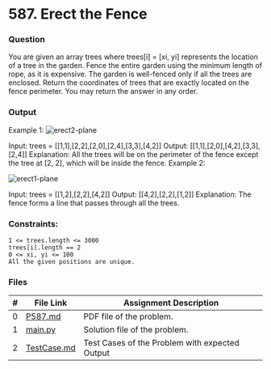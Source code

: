 # 587. Erect the Fence
### Question
You are given an array trees where trees[i] = [xi, yi] represents the location of a tree in the garden.
Fence the entire garden using the minimum length of rope, as it is expensive. The garden is well-fenced only if all the trees are enclosed.
Return the coordinates of trees that are exactly located on the fence perimeter. You may return the answer in any order.

### Output
Example 1:
![erect2-plane](https://github.com/user-attachments/assets/42b4647d-6c84-4d37-9a1e-d1e295e3f6e4)


Input: trees = [[1,1],[2,2],[2,0],[2,4],[3,3],[4,2]]
Output: [[1,1],[2,0],[4,2],[3,3],[2,4]]
Explanation: All the trees will be on the perimeter of the fence except the tree at [2, 2], which will be inside the fence.
Example 2:

![erect1-plane](https://github.com/user-attachments/assets/0f0323fe-ff1e-4937-9720-91c3faecd262)

Input: trees = [[1,2],[2,2],[4,2]]
Output: [[4,2],[2,2],[1,2]]
Explanation: The fence forms a line that passes through all the trees.

### Constraints:
```
1 <= trees.length <= 3000
trees[i].length == 2
0 <= xi, yi <= 100
All the given positions are unique.
```

### Files

|  #  | File Link | Assignment Description |
| :-: | ----------- | ---------------------- |
|  0  | [P587.md](https://github.com/Sudhir0228/4883-Programming_Techniques_Ray/blob/main/Assignments/Leetcode/A09/P587.md)     | PDF file of the problem.          |
|  1  | [main.py](https://github.com/Sudhir0228/4883-Programming_Techniques_Ray/blob/main/Assignments/Leetcode/A09/main.py)     | Solution file of the problem.          |
|  2  | [TestCase.md](https://github.com/Sudhir0228/4883-Programming_Techniques_Ray/blob/main/Assignments/Leetcode/A09/TestCase.md)     | Test Cases of the Problem with expected Output          |

